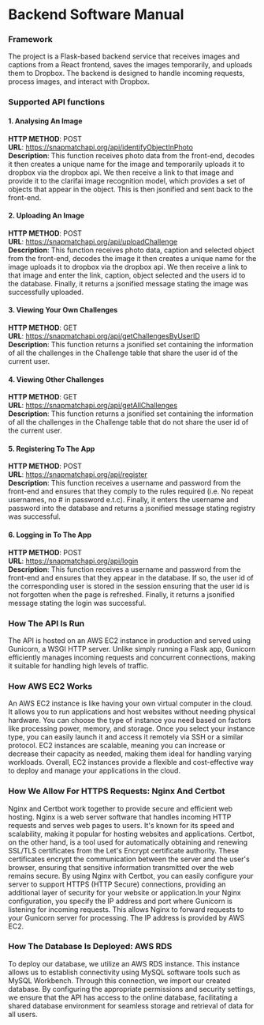 # Backend Software Manual

### Framework
The project is a Flask-based backend service that receives images
and captions from a React frontend, saves the images temporarily,
and uploads them to Dropbox. The backend is designed to handle incoming
requests, process images, and interact with Dropbox.

### Supported API functions

#### 1. Analysing An Image
**HTTP METHOD**: POST\
**URL**: https://snapmatchapi.org/api/identifyObjectInPhoto \
**Description**: This function receives photo data from the front-end, decodes it then creates a unique name 
for the image and temporarily uploads it to dropbox via the dropbox api. We then receive a link to that 
image and provide it to the clarifai image recognition model, which provides a set of objects that appear
in the object. This is then jsonified and sent back to the front-end.

#### 2. Uploading An Image
**HTTP METHOD**: POST\
**URL**: https://snapmatchapi.org/api/uploadChallenge \
**Description**: This function receives photo data, caption and selected object from the front-end, decodes the image 
it then creates a unique name for the image uploads it to dropbox via the dropbox api. We then receive a link to that 
image and enter the link, caption, object selected and the users id to the database. Finally, 
it returns a jsonified message stating the image was successfully uploaded.

#### 3. Viewing Your Own Challenges
**HTTP METHOD**: GET\
**URL**: https://snapmatchapi.org/api/getChallengesByUserID \
**Description**: This function returns a jsonified set containing the information of all the 
challenges in the Challenge table that share the user id of the current user.

#### 4. Viewing Other Challenges
**HTTP METHOD**: GET\
**URL**: https://snapmatchapi.org/api/getAllChallenges \
**Description**: This function returns a jsonified set containing the information of all the 
challenges in the Challenge table that do not share the user id of the current user. 

#### 5. Registering To The App
**HTTP METHOD**: POST\
**URL**: https://snapmatchapi.org/api/register \
**Description**: This function receives a username and password from the front-end and ensures that 
they comply to the rules required (i.e. No repeat usernames, no # in password e.t.c). Finally, 
it enters the username and password into the database and returns a jsonified message stating registry 
was successful.

#### 6. Logging in To The App
**HTTP METHOD**: POST\
**URL**: https://snapmatchapi.org/api/login \
**Description**: This function receives a username and password from the front-end and ensures that 
they appear in the database. If so, the user id of the corresponding user is stored in the session 
ensuring that the user id is not forgotten when the page is refreshed. Finally, it returns a jsonified
message stating the login was successful.

### How The API Is Run
The API is hosted on an AWS EC2 instance in production and served using Gunicorn,
a WSGI HTTP server. Unlike simply running a Flask app, Gunicorn efficiently
manages incoming requests and concurrent connections, making it suitable
for handling high levels of traffic.

### How AWS EC2 Works
An AWS EC2 instance is like having your own virtual computer in the cloud. It allows
you to run applications and host websites without needing physical hardware. You
can choose the type of instance you need based on factors like processing power, memory, and storage.
Once you select your instance type, you can easily launch it and access it remotely via SSH or a
similar protocol. EC2 instances are scalable, meaning you can increase or decrease their capacity
as needed, making them ideal for handling varying workloads. Overall, EC2 instances provide a flexible
and cost-effective way to deploy and manage your applications in the cloud.

### How We Allow For HTTPS Requests: Nginx And Certbot
Nginx and Certbot work together to provide secure and efficient web hosting. Nginx is a web server
software that handles incoming HTTP requests and serves web pages to users. It's known for its speed
and scalability, making it popular for hosting websites and applications. Certbot, on the other
hand, is a tool used for automatically obtaining and renewing SSL/TLS certificates from the
Let's Encrypt certificate authority. These certificates encrypt the communication between the
server and the user's browser, ensuring that sensitive information transmitted over the web
remains secure. By using Nginx with Certbot, you can easily configure your server to support
HTTPS (HTTP Secure) connections, providing an additional layer of security for your website or
application.In your Nginx configuration, you specify the IP address and port where Gunicorn
is listening for incoming requests. This allows Nginx to forward requests to your
Gunicorn server for processing. The IP address is provided by AWS EC2.

### How The Database Is Deployed: AWS RDS 
To deploy our database, we utilize an AWS RDS instance. This instance allows us to establish connectivity using MySQL software tools such as MySQL Workbench. Through this connection, we import our created database. By configuring the appropriate permissions and security settings, we ensure that the API has access to the online database, facilitating a shared database environment for seamless storage and retrieval of data for all users.
